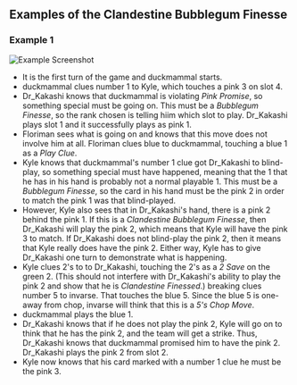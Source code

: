 ## Examples of the Clandestine Bubblegum Finesse

### Example 1

![Example Screenshot](https://raw.githubusercontent.com/Zamiell/hanabi-conventions/master/img/examples/clandestine_bubblegum_finesse.png)

* It is the first turn of the game and duckmammal starts.
* duckmammal clues number 1 to Kyle, which touches a pink 3 on slot 4.
* Dr_Kakashi knows that duckmammal is violating *Pink Promise*, so something special must be going on. This must be a *Bubblegum Finesse*, so the rank chosen is telling hiim which slot to play. Dr_Kakashi plays slot 1 and it successfully plays as pink 1.
* Floriman sees what is going on and knows that this move does not involve him at all. Floriman clues blue to duckmammal, touching a blue 1 as a *Play Clue*.
* Kyle knows that duckmammal's number 1 clue got Dr_Kakashi to blind-play, so something special must have happened, meaning that the 1 that he has in his hand is probably not a normal playable 1. This must be a *Bubblegum Finesse*, so the card in his hand must be the pink 2 in order to match the pink 1 was that blind-played.
* However, Kyle also sees that in Dr_Kakashi's hand, there is a pink 2 behind the pink 1. If this is a *Clandestine Bubblegum Finesse*, then Dr_Kakashi will play the pink 2, which means that Kyle will have the pink 3 to match. If Dr_Kakashi does not blind-play the pink 2, then it means that Kyle really does have the pink 2. Either way, Kyle has to give Dr_Kakashi one turn to demonstrate what is happening.
* Kyle clues 2's to to Dr_Kakashi, touching the 2's as a *2 Save* on the green 2. (This should not interfere with Dr_Kakashi's ability to play the pink 2 and show that he is *Clandestine Finessed*.)
breaking clues number 5 to invarse. That touches the blue 5. Since the blue 5 is one-away from chop, invarse will think that this is a *5's Chop Move*.
* duckmammal plays the blue 1.
* Dr_Kakashi knows that if he does not play the pink 2, Kyle will go on to think that he has the pink 2, and the team will get a strike. Thus, Dr_Kakashi knows that duckmammal promised him to have the pink 2. Dr_Kakashi plays the pink 2 from slot 2.
* Kyle now knows that his card marked with a number 1 clue he must be the pink 3.
